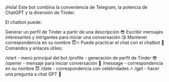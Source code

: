 ¡Hola! Este bot combina la conveniencia de Telegram, la potencia de ChatGPT y la diversión de Tinder.

El chatbot puede:

Generar un perfil de Tinder a partir de una descripción 😎
Escribir mensajes interesantes y intrigantes para iniciar una conversación 😘
Mantener correspondencia en su nombre 😇🔥
Puede practicar el chat con el chatbot 🥰
Comandos y enlaces útiles:

/start - menú principal del bot
/profile - generación de perfil de Tinder 😎
/opener - mensaje para iniciar conversación 🥰
/message - correspondencia en su nombre 😈
/date - correspondencia con celebridades 🔥
/gpt - hacer una pregunta a chat GPT 🧠
